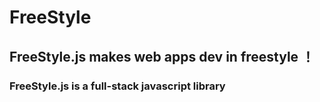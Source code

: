# FreeStyle
## FreeStyle.js makes web apps dev in freestyle ！

### FreeStyle.js is a full-stack javascript library
